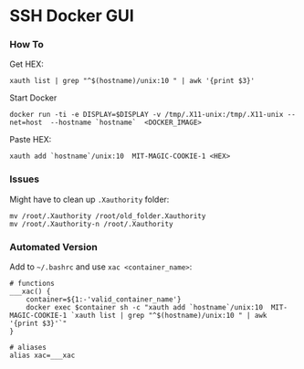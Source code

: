 # SSH Docker GUI


### How To

Get HEX:
```
xauth list | grep "^$(hostname)/unix:10 " | awk '{print $3}'
```

Start Docker
```
docker run -ti -e DISPLAY=$DISPLAY -v /tmp/.X11-unix:/tmp/.X11-unix --net=host  --hostname `hostname`  <DOCKER_IMAGE>
```

Paste HEX:
```
xauth add `hostname`/unix:10  MIT-MAGIC-COOKIE-1 <HEX>
```

### Issues

Might have to clean up `.Xauthority` folder:
```
mv /root/.Xauthority /root/old_folder.Xauthority
mv /root/.Xauthority-n /root/.Xauthority
```


### Automated Version

Add to `~/.bashrc` and use `xac <container_name>`:
```
# functions
___xac() {
    container=${1:-'valid_container_name'}
    docker exec $container sh -c "xauth add `hostname`/unix:10  MIT-MAGIC-COOKIE-1 `xauth list | grep "^$(hostname)/unix:10 " | awk '{print $3}'`"
}

# aliases
alias xac=___xac
```
